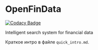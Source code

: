 # OpenFinData
[![Codacy Badge](https://api.codacy.com/project/badge/Grade/c4fc95bd9f23486787c949aca3074ae9)](https://www.codacy.com/app/AlekseyLobanov/Datatron)

Intelligent search system for financial data

Краткое интро в файле `quick_intro.md`.
